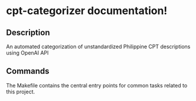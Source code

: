 # cpt-categorizer documentation!

## Description

An automated categorization of unstandardized Philippine CPT descriptions using OpenAI API

## Commands

The Makefile contains the central entry points for common tasks related to this project.

